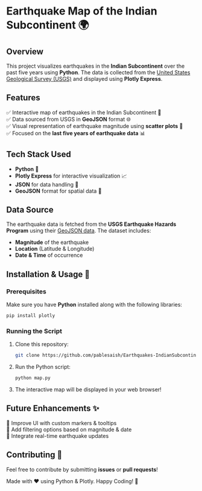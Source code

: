 # Earthquake Map of the Indian Subcontinent 🌍

## Overview

This project visualizes earthquakes in the **Indian Subcontinent** over the past five years using **Python**. The data is collected from the [United States Geological Survey (USGS)](https://www.usgs.gov/programs/earthquake-hazards) and displayed using **Plotly Express**.

## Features

✅ Interactive map of earthquakes in the Indian Subcontinent 📍\
✅ Data sourced from USGS in **GeoJSON** format 🌐\
✅ Visual representation of earthquake magnitude using **scatter plots** 🎨\
✅ Focused on the **last five years of earthquake data** 📊

## Tech Stack Used

- **Python** 🐍
- **Plotly Express** for interactive visualization 📈
- **JSON** for data handling 📄
- **GeoJSON** format for spatial data 📌

## Data Source

The earthquake data is fetched from the **USGS Earthquake Hazards Program** using their [GeoJSON data](https://earthquake.usgs.gov/fdsnws/event/1/query.geojson?starttime=2019-01-1%2000:00:00&endtime=2025-03-02%2023:59:59&maxlatitude=36.015&minlatitude=5.596&maxlongitude=95.273&minlongitude=67.676&minmagnitude=1&orderby=time). The dataset includes:

- **Magnitude** of the earthquake
- **Location** (Latitude & Longitude)
- **Date & Time** of occurrence

## Installation & Usage 🚀

### Prerequisites

Make sure you have **Python** installed along with the following libraries:

```bash
pip install plotly
```

### Running the Script

1. Clone this repository:
   ```bash
   git clone https://github.com/pablesaish/Earthquakes-IndianSubcontinent.git
   ```
2. Run the Python script:
   ```bash
   python map.py
   ```
3. The interactive map will be displayed in your web browser!

## Future Enhancements ✨

🔹 Improve UI with custom markers & tooltips\
🔹 Add filtering options based on magnitude & date\
🔹 Integrate real-time earthquake updates

## Contributing 🤝

Feel free to contribute by submitting **issues** or **pull requests**!

Made with ❤️ using Python & Plotly. Happy Coding! 🎯


